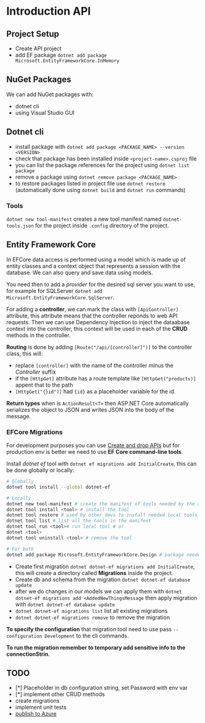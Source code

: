 # Introduction API

## Project Setup

- Create API project
- add EF package `dotnet add package Microsoft.EntityFrameworkCore.InMemory`

## NuGet Packages

We can add NuGet packages with:
- dotnet cli
- using Visual Studio GUI

## Dotnet cli

- install package with `dotnet add package <PACKAGE_NAME> --version <VERSION>`
- check that package has been installed inside `<project-name>.csproj` file
- you can list the package references for the project using `dotnet list package`
- remove a package using `dotnet remove package <PACKAGE_NAME>`
- to restore packages listed in project file use `dotnet restore` (automatically
done using `dotnet build` and `dotnet run` commands)

### Tools

`dotnet new tool-manifest` creates a new tool manifest named `dotnet-tools.json`
 for the project inside `.config` directory of the project.

## Entity Framework Core

In EFCore data access is performed using a model which is made up of entity classes
and a context object that represents a session with the database. We can also
query and save data using models.

You need then to add a *provider* for the desired sql server you want to use,
for example for SQLServer `dotnet add Microsoft.EntityFrameworkCore.SqlServer`.

For adding a **controller**, we can mark the class with `[ApiController]` attribute,
this attribute means that the controller reponds to web API requests. Then we can
use Dependency Injection to inject the dataabase context into the controller, this
context will be used in each of the **CRUD** methods in the controller.

**Routing** is done by adding `[Route("/api/[controller]")]` to the controller
class, this will:
- replace `[controller]` with the name of the controller minus the *Controller*
suffix
- if the `[HttpGet]` attribute has a route template like `[HttpGet("products)]`
appent that to the path
- `[HttpGet("{}id")]` had `{id}` as a placeholder variable for the id.

**Return types** when is `ActionResult<T>` then ASP.NET Core automatically
serializes the object to JSON and writes JSON into the body of the message.

### EFCore Migrations

For development purposes you can use [Create and drop APIs](https://learn.microsoft.com/en-us/ef/core/managing-schemas/ensure-created)
but for production env is better we need to use **EF Core command-line tools**.

Install *dotnet ef* tool with `dotnet ef migrations add InitialCreate`, this can
be done globally or locally:
```bash
# Globally
dotnet tool install --global dotnet-ef

# Locally
dotnet new tool-manifest # create the manifest of tools needed by the app
dotnet tool install <tool> # install the tool
dotnet tool restore # used by other devs to install needed local tools
dotnet tool list # list all the tools in the manifest
dotnet tool run <tool># run local tool # or
dotnet <tool>
dotnet tool uninstall <tool> # remove the tool

# For both
dotnet add package Microsoft.EntityFrameworkCore.Design # package needed for ef tool
```

- Create first migration `dotnet dotnet-ef migrations add InitialCreate`, this
will create a directory called **Migrations** inside the project.
- Create db and schema from the migration `dotnet dotnet-ef database update`
- after we do changes in our models we can apply them with
`dotnet dotnet-ef migrations add <AddedNewThingsMessage` then apply migration
with `dotnet dotnet-ef database update`
- `dotnet dotnet-ef migrations list` list all existing migrations
- `dotnet dotnet-ef migrations remove` to remove the migration

**To specify the configuration** that migration tool need to use pass
`--configuration Development` to the cli commands.

**To run the migration remember to temporary add sensitive info to
the connectionStrin**.


## TODO

- [*] Placeholder in db configuration string, set Password with env var
- [*] implement other CRUD methods
- create migrations
- implement unit tests
- [publish to Azure](https://learn.microsoft.com/en-us/azure/app-service/quickstart-dotnetcore)
